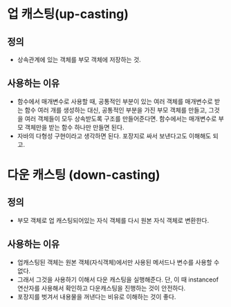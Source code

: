 # 업 캐스팅(up-casting) 

## 정의 
- 상속관계에 있는 객체를 부모 객체에 저장하는 것. 

## 사용하는 이유
- 함수에서 매개변수로 사용할 때, 공통적인 부분이 있는 여러 객체를 매개변수로 받는 함수 여러 개를 생성하는 대신, 
 공통적인 부분을 가진 부모 객체를 만들고, 그것을 여러 객체들이 모두 상속받도록 구조를 만들어준다면. 
 함수에서는 매개변수로 부모 객체만을 받는 함수 하나만 만들면 된다. 
- 자바의 다형성 구현이라고 생각하면 된다. 포장지로 싸서 보낸다고도 이해해도 되고. 


# 다운 캐스팅 (down-casting) 

## 정의
- 부모 객체로 업 캐스팅되어있는 자식 객체를 다시 원본 자식 객체로 변환한다. 

## 사용하는 이유
- 업캐스팅된 객체는 원본 객체(자식객체)에서만 사용된 메서드나 변수를 사용할 수 없다. 
- 그래서 그것을 사용하기 이해서 다운 캐스팅을 실행해준다. 단, 이 때 instanceof 연산자를 사용해서 확인하고 다운캐스팅을 진행하는 것이 안전하다. 
- 포장지를 벗겨서 내용물을 꺼낸다는 비유로 이해하는 것이 좋다. 
